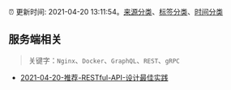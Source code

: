 :alarm_clock: 更新时间: 2021-04-20 13:11:54。[来源分类](../README.md)、[标签分类](../TAGS.md)、[时间分类](../TIMELINE.md)

## 服务端相关


> 关键字：`Nginx`、`Docker`、`GraphQL`、`REST`、`gRPC`



- [2021-04-20-推荐-RESTful-API-设计最佳实践](https://toutiao.io/k/4zqz7k1) 